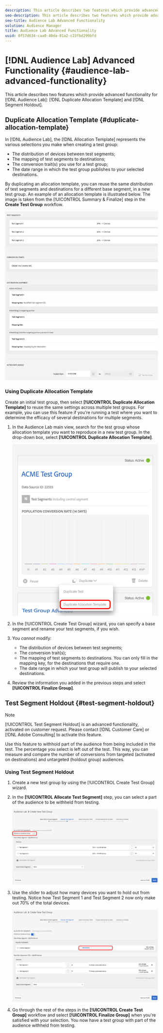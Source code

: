 ```yaml
---
description: This article describes two features which provide advanced functionality for Audience Lab  Duplicate Allocation Template and Segment Holdout.
seo-description: This article describes two features which provide advanced functionality for Audience Lab  Duplicate Allocation Template and Segment Holdout.
seo-title: Audience Lab Advanced Functionality
solution: Audience Manager
title: Audience Lab Advanced Functionality
uuid: 0f57d634-caa0-40da-81a2-c23fbd299bfd
---
```


# [!DNL Audience Lab] Advanced Functionality {#audience-lab-advanced-functionality}

This article describes two features which provide advanced functionality for [!DNL Audience Lab]: [!DNL Duplicate Allocation Template] and [!DNL Segment Holdout].

## Duplicate Allocation Template {#duplicate-allocation-template}

<!-- 
<p>The <b>Allocation Template</b> represents how you split a test group into test segments and the way the test segments are mapped to destinations. </p>
 -->

In [!DNL Audience Lab], the [!DNL Allocation Template] represents the various selections you make when creating a test group:

* The distribution of devices between test segments;
* The mapping of test segments to destinations;
* The conversion trait(s) you use for a test group;
* The date range in which the test group publishes to your selected destinations.

By duplicating an allocation template, you can reuse the same distribution of test segments and destinations for a different base segment, in a new test group. An example of an allocation template is illustrated below. The image is taken from the [!UICONTROL Summary & Finalize] step in the **Create Test Group** workflow.

![](assets/allocation_template_3.png)

<!--
With the option to duplicate allocation templates, you can increase your productivity when running multivariate tests as part of multivariate campaigns.
-->

### Using Duplicate Allocation Template

Create an initial test group, then select **[!UICONTROL Duplicate Allocation Template]** to reuse the same settings across multiple test groups. For example, you can use this feature if you're running a test where you want to determine the efficacy of several destinations for multiple segments.

1. In the Audience Lab main view, search for the test group whose allocation template you want to reproduce in a new test group. In the drop-down box, select **[!UICONTROL Duplicate Allocation Template]**.

   ![](assets/duplicate-allocation-template.png)

2. In the [!UICONTROL Create Test Group] wizard, you can specify a base segment and rename your test segments, if you wish.
3. You *cannot* modify:

    * The distribution of devices between test segments;
    * The conversion trait(s);
    * The mapping of test segments to destinations. You can only fill in the mapping key, for the destinations that require one.
    * The date range in which your test group will publish to your selected destinations.

4. Review the information you added in the previous steps and select **[!UICONTROL Finalize Group]**.

## Test Segment Holdout {#test-segment-holdout}

>[!NOTE]
>
>[!UICONTROL Test Segment Holdout] is an advanced functionality, activated on customer request. Please contact [!DNL Customer Care] or [!DNL Adobe Consulting] to activate this feature.

Use this feature to withhold part of the audience from being included in the test. The percentage you select is left out of the test. This way, you can measure and compare the number of conversions from targeted (activated on destinations) and untargeted (holdout group) audiences.

<!--
<p>Note that this option is different to the control segment because it subtracts the percentage ................. You can withhold an audience group and still use a control segment. </p>
-->

### Using Test Segment Holdout

1. Create a new test group by using the [!UICONTROL Create Test Group] wizard.
1. In the **[!UICONTROL Allocate Test Segment]** step, you can select a part of the audience to be withheld from testing.

   ![List Item](assets/test-segment-holdout.png)

1. Use the slider to adjust how many devices you want to hold out from testing. Notice how Test Segment 1 and Test Segment 2 now only make out 70% of the total devices.

   ![](assets/test-segment-holdout-selected.png)

1. Go through the rest of the steps in the **[!UICONTROL Create Test Group]** workflow and select **[!UICONTROL Finalize Group]** when you're satisfied with your selection. You now have a test group with part of the audience withheld from testing.
